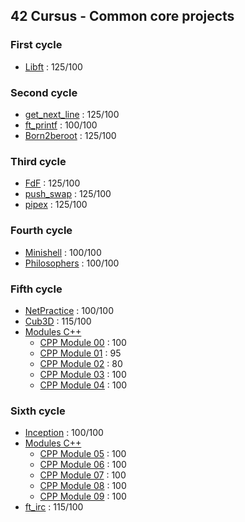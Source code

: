 ## 42 Cursus - Common core projects

### First cycle
- [Libft](https://github.com/titouanck/42-Libft) : 125/100

### Second cycle
- [get_next_line](https://github.com/titouanck/42-get_next_line) : 125/100
- [ft_printf](https://github.com/titouanck/42-ft_printf) : 100/100
- [Born2beroot](https://github.com/titouanck/42-Born2beroot) : 125/100

### Third cycle
- [FdF](https://github.com/titouanck/42-FdF) : 125/100
- [push_swap](https://github.com/titouanck/42-push_swap) : 125/100
- [pipex](https://github.com/titouanck/42-pipex) : 125/100

### Fourth cycle
- [Minishell](https://github.com/titouanck/42-Minishell) : 100/100
- [Philosophers](https://github.com/titouanck/42-Philosophers) : 100/100

### Fifth cycle
- [NetPractice]([https://cdn.intra.42.fr/pdf/pdf/79776/en.subject.pdf](https://github.com/titouanck/titouanck/blob/main/42-cursus.md)) : 100/100
- [Cub3D]([https://github.com/Victordeleusse/Ecole-42-Cub3D](https://github.com/titouanck/titouanck/blob/main/42-cursus.md)) : 115/100
- [Modules C++](https://github.com/titouanck/42-CPP_Modules)
  -  [CPP Module 00](https://github.com/titouanck/42-CPP_Modules/tree/main/CPP_00) : 100
  -  [CPP Module 01](https://github.com/titouanck/42-CPP_Modules/tree/main/CPP_01) : 95
  -  [CPP Module 02](https://github.com/titouanck/42-CPP_Modules/tree/main/CPP_02) : 80
  -  [CPP Module 03](https://github.com/titouanck/42-CPP_Modules/tree/main/CPP_03) : 100
  -  [CPP Module 04](https://github.com/titouanck/42-CPP_Modules/tree/main/CPP_04) : 100

### Sixth cycle
- [Inception](https://github.com/titouanck/42-Inception) : 100/100
- [Modules C++](https://github.com/titouanck/42-CPP_Modules)
  -  [CPP Module 05](https://github.com/titouanck/42-CPP_Modules/tree/main/CPP_05) : 100
  -  [CPP Module 06](https://github.com/titouanck/42-CPP_Modules/tree/main/CPP_06) : 100
  -  [CPP Module 07](https://github.com/titouanck/42-CPP_Modules/tree/main/CPP_07) : 100
  -  [CPP Module 08](https://github.com/titouanck/42-CPP_Modules/tree/main/CPP_08) : 100
  -  [CPP Module 09](https://github.com/titouanck/42-CPP_Modules/tree/main/CPP_09) : 100
- [ft_irc](https://github.com/titouanck/42-ft_irc) : 115/100
